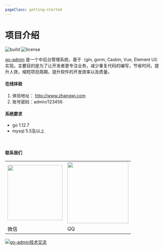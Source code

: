 ```yaml
---
pageClass: getting-started
---
```


# 项目介绍


![build](https://github.com/wenjianzhang/go-admin/workflows/build/badge.svg)   ![license](https://img.shields.io/github/license/mashape/apistatus.svg) 

<!-- <CodingAD /> -->

[go-admin](https://github.com/wenjianzhang/go-admin) 是一个中后台管理系统，基于（gin, gorm, Casbin, Vue, Element UI）实现。主要目的是为了让开发者更专注业务，减少重复代码的编写，节省时间，提升人效，缩短项目周期，提升软件的开发效率以及质量。

#### 在线体验

1. 体验地址： http://www.zhangwj.com
2. 账号密码：admin/123456


#### 系统要求

* go 1.12.7
* mysql 5.5及以上


<br/>

#### 联系我们

<table>
  <tr>
    <td><img src="https://gitee.com/mydearzwj/image/raw/master/img/wx.png" width="180px"></td>
    <td><img src="https://gitee.com/mydearzwj/image/raw/master/img/qq.png" width="200px"></td>
  </tr>
  <tr>
    <td>微信</td>
    <td>QQ</td>
  </tr>
</table>
  
<a target="_blank" href="https://shang.qq.com/wpa/qunwpa?idkey=1affb445445bd442312fcad9a927007db74a0cd4380bbc08a6c97d2691744869"><img border="0" src="https://pub.idqqimg.com/wpa/images/group.png" alt="go-admin技术交流" title="go-admin技术交流"></a>
